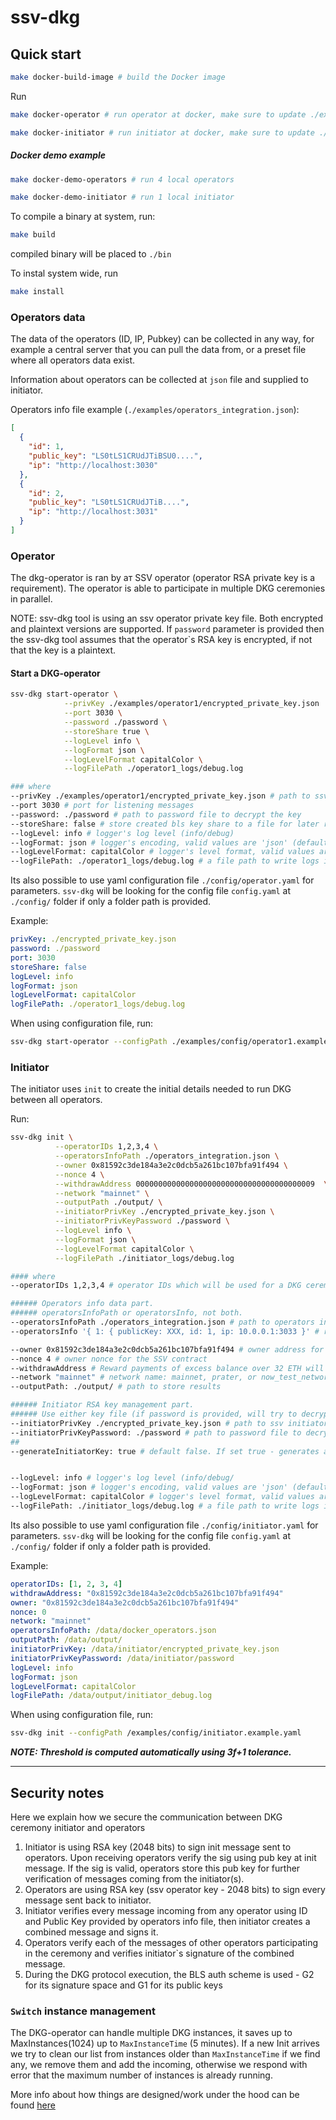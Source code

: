 # ssv-dkg

## Quick start

```sh
make docker-build-image # build the Docker image
```

Run

```sh
make docker-operator # run operator at docker, make sure to update ./examples/config/operator1.example.yaml
```


```sh
make docker-initiator # run initiator at docker, make sure to update ./examples/config/initiator.example.yaml
```

##### Docker demo example

```sh
make docker-demo-operators # run 4 local operators
```

```sh
make docker-demo-initiator # run 1 local initiator
```

To compile a binary at system, run:

```sh
make build
```

compiled binary will be placed to `./bin`

To instal system wide, run

```sh
make install
```

### Operators data

The data of the operators (ID, IP, Pubkey) can be collected in any way, for example a central server that you can pull the data from, or a preset file where all operators data exist.

Information about operators can be collected at `json` file and supplied to initiator.

Operators info file example (`./examples/operators_integration.json`):

```json
[
  {
    "id": 1,
    "public_key": "LS0tLS1CRUdJTiBSU0....",
    "ip": "http://localhost:3030"
  },
  {
    "id": 2,
    "public_key": "LS0tLS1CRUdJTiB....",
    "ip": "http://localhost:3031"
  }
]
```

### Operator

The dkg-operator is ran by aт SSV operator (operator RSA private key is a requirement).
The operator is able to participate in multiple DKG ceremonies in parallel.

NOTE: ssv-dkg tool is using an ssv operator private key file. Both encrypted and plaintext versions are supported. If `password` parameter is provided then the ssv-dkg tool assumes that the operator`s RSA key is encrypted, if not that the key is a plaintext.

#### Start a DKG-operator

```sh
ssv-dkg start-operator \
            --privKey ./examples/operator1/encrypted_private_key.json  \
            --port 3030 \
            --password ./password \
            --storeShare true \
            --logLevel info \
            --logFormat json \
            --logLevelFormat capitalColor \
            --logFilePath ./operator1_logs/debug.log

### where
--privKey ./examples/operator1/encrypted_private_key.json # path to ssv operator`s private key
--port 3030 # port for listening messages
--password: ./password # path to password file to decrypt the key
--storeShare: false # store created bls key share to a file for later reuse if needed
--logLevel: info # logger's log level (info/debug)
--logFormat: json # logger's encoding, valid values are 'json' (default) and 'console'
--logLevelFormat: capitalColor # logger's level format, valid values are 'capitalColor' (default), 'capital' or 'lowercase''
--logFilePath: ./operator1_logs/debug.log # a file path to write logs into
```

Its also possible to use yaml configuration file `./config/operator.yaml` for parameters. `ssv-dkg` will be looking for the config file `config.yaml` at `./config/` folder if only a folder path is provided.

Example:

```yaml
privKey: ./encrypted_private_key.json
password: ./password
port: 3030
storeShare: false
logLevel: info
logFormat: json
logLevelFormat: capitalColor
logFilePath: ./operator1_logs/debug.log
```

When using configuration file, run:

```sh
ssv-dkg start-operator --configPath ./examples/config/operator1.example.yaml
```

### Initiator

The initiator uses `init` to create the initial details needed to run DKG between all operators.

Run:

```sh
ssv-dkg init \
          --operatorIDs 1,2,3,4 \
          --operatorsInfoPath ./operators_integration.json \
          --owner 0x81592c3de184a3e2c0dcb5a261bc107bfa91f494 \
          --nonce 4 \
          --withdrawAddress 0000000000000000000000000000000000000009  \
          --network "mainnet" \
          --outputPath ./output/ \
          --initiatorPrivKey ./encrypted_private_key.json \
          --initiatorPrivKeyPassword ./password \
          --logLevel info \
          --logFormat json \
          --logLevelFormat capitalColor \
          --logFilePath ./initiator_logs/debug.log

#### where
--operatorIDs 1,2,3,4 # operator IDs which will be used for a DKG ceremony

###### Operators info data part.
###### operatorsInfoPath or operatorsInfo, not both.
--operatorsInfoPath ./operators_integration.json # path to operators info file or directory.
--operatorsInfo '{ 1: { publicKey: XXX, id: 1, ip: 10.0.0.1:3033 }' # raw JSON string containing operators info.

--owner 0x81592c3de184a3e2c0dcb5a261bc107bfa91f494 # owner address for the SSV contract
--nonce 4 # owner nonce for the SSV contract
--withdrawAddress # Reward payments of excess balance over 32 ETH will automatically and regularly be sent to a withdrawal address linked to each validator, once provided by the user. Users can also exit staking entirely, unlocking their full validator balance.
--network "mainnet" # network name: mainnet, prater, or now_test_network
--outputPath: ./output/ # path to store results

###### Initiator RSA key management part.
###### Use either key file (if password is provided, will try to decrypted, else plaintext) or generate a new key pair. Not both.
--initiatorPrivKey ./encrypted_private_key.json # path to ssv initiators`s private key
--initiatorPrivKeyPassword: ./password # path to password file to decrypt the key. If not provided key file considered contains plaintext key.
##
--generateInitiatorKey: true # default false. If set true - generates a new RSA key pair + random secure password. Result stored at `outputPath`


--logLevel: info # logger's log level (info/debug/
--logFormat: json # logger's encoding, valid values are 'json' (default) and 'console'
--logLevelFormat: capitalColor # logger's level format, valid values are 'capitalColor' (default), 'capital' or 'lowercase''
--logFilePath: ./initiator_logs/debug.log # a file path to write logs into
```

Its also possible to use yaml configuration file `./config/initiator.yaml` for parameters. `ssv-dkg` will be looking for the config file `config.yaml` at `./config/` folder if only a folder path is provided.

Example:

```yaml
operatorIDs: [1, 2, 3, 4]
withdrawAddress: "0x81592c3de184a3e2c0dcb5a261bc107bfa91f494"
owner: "0x81592c3de184a3e2c0dcb5a261bc107bfa91f494"
nonce: 0
network: "mainnet"
operatorsInfoPath: /data/docker_operators.json
outputPath: /data/output/
initiatorPrivKey: /data/initiator/encrypted_private_key.json
initiatorPrivKeyPassword: /data/initiator/password
logLevel: info
logFormat: json
logLevelFormat: capitalColor
logFilePath: /data/output/initiator_debug.log
```

When using configuration file, run:

```sh
ssv-dkg init --configPath /examples/config/initiator.example.yaml
```

**_NOTE: Threshold is computed automatically using 3f+1 tolerance._**

---

## Security notes

Here we explain how we secure the communication between DKG ceremony initiator and operators

1. Initiator is using RSA key (2048 bits) to sign init message sent to operators. Upon receiving operators verify the sig using pub key at init message. If the sig is valid, operators store this pub key for further verification of messages coming from the initiator(s).
2. Operators are using RSA key (ssv operator key - 2048 bits) to sign every message sent back to initiator.
3. Initiator verifies every message incoming from any operator using ID and Public Key provided by operators info file, then initiator creates a combined message and signs it.
4. Operators verify each of the messages of other operators participating in the ceremony and verifies initiator`s signature of the combined message.
5. During the DKG protocol execution, the BLS auth scheme is used - G2 for its signature space and G1 for its public keys

### `Switch` instance management

The DKG-operator can handle multiple DKG instances, it saves up to MaxInstances(1024) up to `MaxInstanceTime` (5 minutes). If a new Init arrives we try to clean our list from instances older than `MaxInstanceTime` if we find any, we remove them and add the incoming, otherwise we respond with error that the maximum number of instances is already running.

More info about how things are designed/work under the hood can be found [here](./design.md)
